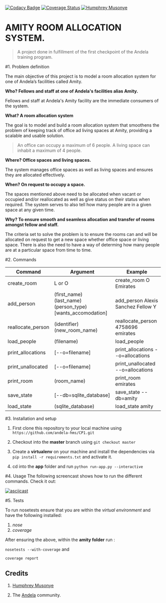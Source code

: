 [![Codacy Badge](https://api.codacy.com/project/badge/Grade/74308b89ad164e79a6d9ffbf4a14394a)](https://www.codacy.com/app/andela-hms/CP1?utm_source=github.com&amp;utm_medium=referral&amp;utm_content=andela-hms/CP1&amp;utm_campaign=Badge_Grade)
[![Coverage Status](https://coveralls.io/repos/github/andela-hms/CP1/badge.svg?branch=master)](https://coveralls.io/github/andela-hms/CP1?branch=master)
[![Humphrey Musonye](https://img.shields.io/badge/humphrey%20musonye-CP1%20Amity-brightgreen.svg)]()

# AMITY ROOM ALLOCATION SYSTEM.
>A project done in fulfillment of the first checkpoint of the Andela training program.

#1. Problem definition

The main objective of this project is to model a room allocation system for one of Andela’s facilities called Amity.

**Who? Fellows and staff at one of Andela's facilities alias Amity.**

Fellows and staff at Andela's Amity facility are the immediate consumers of the system.

**What? A room allocation system**

The goal is to model and build a room allocation system that smoothens the problem of keeping track of office ad living spaces at Amity, providing a scalable and usable solution.

>An office can occupy a maximum of 6 people. A living space can inhabit a maximum of 4 people.

**Where? Office spaces and living spaces.**

The system manages office spaces as well as living spaces and ensures they are allocated effectively.

**When? On request to occupy a space.**

The spaces mentioned above need to be allocated when vacant or occupied and/or reallocated as well as give status on their status when required.
The system serves to also tell how many people are in a given space at any given time.

**Why? To ensure smooth and seamless allocation and transfer of rooms amongst fellow and staff.**

The criteria set to solve the problem is to ensure the rooms can and will be allocated on request to get a new space whether office space or living space.
There is also the need to have a way of determing how many people are at a particular space from time to time.


#2. Commands

Command | Argument | Example
--- | --- | ---
create_room | L or O | create_room O Emirates
add_person | (first_name) (last_name) (person_type) [wants_accomodation] |add_person Alexis Sanchez Fellow Y
reallocate_person | (identifier) (new_room_name) | reallocate_person 4758696 emirates
load_people | (filename) | load_people
print_allocations| [--o=filename] | print_allocations --o=allocations
print_unallocated| [--o=filename] | print_unallocated --o=allocations
print_room | (room_name) | print_room emirates
save_state | [--db=sqlite_database]| save_state --db=amity
load_state |(sqlite_database)|load_state amity

#3. Installation and setup

1. First clone this repository to your local machine using `https://github.com/andela-hms/CP1.git`

2. Checkout into the **master** branch using `git checkout master`

3. Create a **virtualenv** on your machine and install the dependencies via `pip install -r requirements.txt` and activate it.

4. cd into the **app** folder and run `python run-app.py --interactive`

#4. Usage
The following screencast shows how to run the different commands. Check it out:

[![asciicast](https://asciinema.org/a/ecendttdj3a4lrp89n8luus30.png)](https://asciinema.org/a/90nbku8jisl9u3fk1jocj08yx)

#5. Tests

To run nosetests ensure that you are within the *virtual environment* and have the following installed:

1. *nose*
2. *coverage*

After ensuring the above, within the **amity folder** run :

`nosetests --with-coverage` and

`coverage report`

## Credits

1. [Humphrey Musonye](https://github.com/andela-kndegwa)

2. The [Andela](https://www.andela.com) community.
